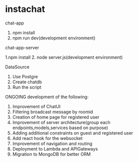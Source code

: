 # instachat
chat-app 
1. npm install
2. npm run dev(development environment)

chat-app-server

1.npm install
2. node server.js(development environment)

DataSource

1. Use Postgre
2. Create chatdb
3. Run the script
   

ONGOING development of the following:
1. Improvement of ChatUI
2. Filtering broadcast message by roomid
3. Creation of home page for registered user
4. Improvement of server architecture(group each endpoints,models,services based on purpose)
5. Adding additional constraints on guest and registered user
6. Add react hook for the websocket
7. Improvement of navigation and routing
8. Deployment to Lambda and APIGateways
9. Migration to MongoDB for better ORM
